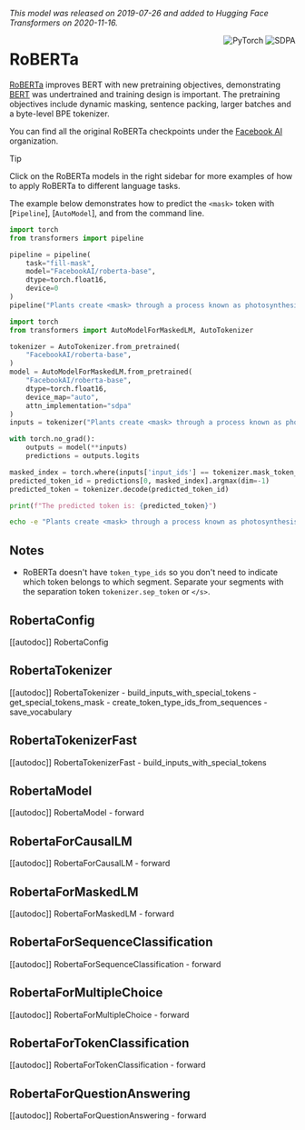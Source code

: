 <!--Copyright 2020 The HuggingFace Team. All rights reserved.

Licensed under the Apache License, Version 2.0 (the "License"); you may not use this file except in compliance with
the License. You may obtain a copy of the License at

http://www.apache.org/licenses/LICENSE-2.0

Unless required by applicable law or agreed to in writing, software distributed under the License is distributed on
an "AS IS" BASIS, WITHOUT WARRANTIES OR CONDITIONS OF ANY KIND, either express or implied. See the License for the
specific language governing permissions and limitations under the License.

⚠️ Note that this file is in Markdown but contain specific syntax for our doc-builder (similar to MDX) that may not be
rendered properly in your Markdown viewer.

-->
*This model was released on 2019-07-26 and added to Hugging Face Transformers on 2020-11-16.*

<div style="float: right;">
    <div class="flex flex-wrap space-x-1">
        <img alt="PyTorch" src="https://img.shields.io/badge/PyTorch-DE3412?style=flat&logo=pytorch&logoColor=white">
        <img alt="SDPA" src="https://img.shields.io/badge/SDPA-DE3412?style=flat&logo=pytorch&logoColor=white">
    </div>
</div>

# RoBERTa

[RoBERTa](https://huggingface.co/papers/1907.11692) improves BERT with new pretraining objectives, demonstrating [BERT](./bert) was undertrained and training design is important. The pretraining objectives include dynamic masking, sentence packing, larger batches and a byte-level BPE tokenizer.

You can find all the original RoBERTa checkpoints under the [Facebook AI](https://huggingface.co/FacebookAI) organization.


> [!TIP]
> Click on the RoBERTa models in the right sidebar for more examples of how to apply RoBERTa to different language tasks.

The example below demonstrates how to predict the `<mask>` token with [`Pipeline`], [`AutoModel`], and from the command line.

<hfoptions id="usage">
<hfoption id="Pipeline">

```py
import torch
from transformers import pipeline

pipeline = pipeline(
    task="fill-mask",
    model="FacebookAI/roberta-base",
    dtype=torch.float16,
    device=0
)
pipeline("Plants create <mask> through a process known as photosynthesis.")
```

</hfoption>
<hfoption id="AutoModel">

```py
import torch
from transformers import AutoModelForMaskedLM, AutoTokenizer

tokenizer = AutoTokenizer.from_pretrained(
    "FacebookAI/roberta-base",
)
model = AutoModelForMaskedLM.from_pretrained(
    "FacebookAI/roberta-base",
    dtype=torch.float16,
    device_map="auto",
    attn_implementation="sdpa"
)
inputs = tokenizer("Plants create <mask> through a process known as photosynthesis.", return_tensors="pt").to(model.device)

with torch.no_grad():
    outputs = model(**inputs)
    predictions = outputs.logits

masked_index = torch.where(inputs['input_ids'] == tokenizer.mask_token_id)[1]
predicted_token_id = predictions[0, masked_index].argmax(dim=-1)
predicted_token = tokenizer.decode(predicted_token_id)

print(f"The predicted token is: {predicted_token}")
```

</hfoption>
<hfoption id="transformers CLI">

```bash
echo -e "Plants create <mask> through a process known as photosynthesis." | transformers run --task fill-mask --model FacebookAI/roberta-base --device 0
```

</hfoption>
</hfoptions>

## Notes

- RoBERTa doesn't have `token_type_ids` so you don't need to indicate which token belongs to which segment. Separate your segments with the separation token `tokenizer.sep_token` or `</s>`.

## RobertaConfig

[[autodoc]] RobertaConfig

## RobertaTokenizer

[[autodoc]] RobertaTokenizer
    - build_inputs_with_special_tokens
    - get_special_tokens_mask
    - create_token_type_ids_from_sequences
    - save_vocabulary

## RobertaTokenizerFast

[[autodoc]] RobertaTokenizerFast
    - build_inputs_with_special_tokens

## RobertaModel

[[autodoc]] RobertaModel
    - forward

## RobertaForCausalLM

[[autodoc]] RobertaForCausalLM
    - forward

## RobertaForMaskedLM

[[autodoc]] RobertaForMaskedLM
    - forward

## RobertaForSequenceClassification

[[autodoc]] RobertaForSequenceClassification
    - forward

## RobertaForMultipleChoice

[[autodoc]] RobertaForMultipleChoice
    - forward

## RobertaForTokenClassification

[[autodoc]] RobertaForTokenClassification
    - forward

## RobertaForQuestionAnswering

[[autodoc]] RobertaForQuestionAnswering
    - forward
